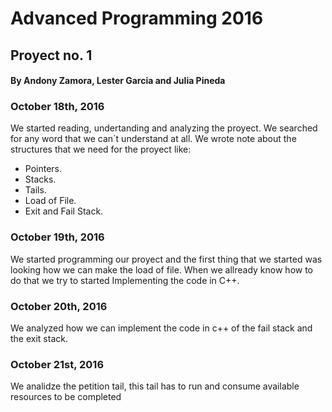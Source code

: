 # Advanced Programming 2016

## Proyect no. 1 

#### By Andony Zamora, Lester Garcia and Julia Pineda

### October 18th, 2016 

We started reading, undertanding and analyzing the proyect. 
We searched for any word that we can´t understand at all. 
We wrote note about the structures that we need for the proyect like:
* Pointers.
* Stacks.
* Tails.
* Load of File.
* Exit and Fail Stack.


### October 19th, 2016

We started programming our proyect and the first thing that we started was looking how we can make the load of file. 
When we allready know how to do that we try to started Implementing the code in C++. 


### October 20th, 2016

We analyzed how we can  implement the code in c++ of the fail stack and the exit stack. 

### October 21st, 2016 

We analidze the petition tail, this tail has to run and consume available resources to be completed
